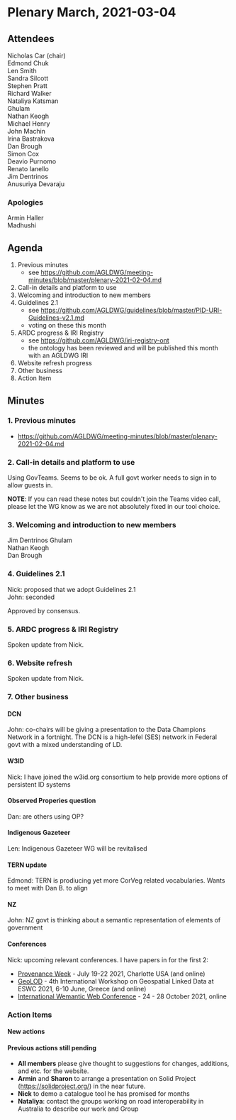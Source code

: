 # Plenary March, 2021-03-04

## Attendees
Nicholas Car (chair)  
Edmond Chuk  
Len Smith  
Sandra Silcott  
Stephen Pratt  
Richard Walker  
Nataliya Katsman  
Ghulam  
Nathan Keogh  
Michael Henry  
John Machin  
Irina Bastrakova  
Dan Brough  
Simon Cox  
Deavio Purnomo  
Renato Ianello  
Jim Dentrinos  
Anusuriya Devaraju


### Apologies
Armin Haller  
Madhushi


## Agenda
1. Previous minutes
    * see <https://github.com/AGLDWG/meeting-minutes/blob/master/plenary-2021-02-04.md>
2. Call-in details and platform to use
3. Welcoming and introduction to new members
4. Guidelines 2.1
    * see <https://github.com/AGLDWG/guidelines/blob/master/PID-URI-Guidelines-v2.1.md>
    * voting on these this month
5. ARDC progress & IRI Registry
    * see <https://github.com/AGLDWG/iri-registry-ont>
    * the ontology has been reviewed and will be published this month with an AGLDWG IRI
6. Website refresh progress
7. Other business
8. Action Item

## Minutes

### 1. Previous minutes
* <https://github.com/AGLDWG/meeting-minutes/blob/master/plenary-2021-02-04.md>

### 2. Call-in details and platform to use
Using GovTeams. Seems to be ok. A full govt worker needs to sign in to allow guests in.

**NOTE**: If you can read these notes but couldn't join the Teams video call, please let the WG know as we are not absolutely fixed in our tool choice.

### 3. Welcoming and introduction to new members
Jim Dentrinos
Ghulam  
Nathan Keogh  
Dan Brough  

### 4. Guidelines 2.1
Nick: proposed that we adopt Guidelines 2.1  
John: seconded  

Approved by consensus.


### 5. ARDC progress & IRI Registry
Spoken update from Nick.


### 6. Website refresh
Spoken update from Nick.


### 7. Other business

#### DCN
John: co-chairs will be giving a presentation to the Data Champions Network in a fortnight. The DCN is a high-lefel (SES) network in Federal govt with a mixed understanding of LD.

#### W3ID
Nick: I have joined the w3id.org consortium to help provide more options of persistent ID systems

#### Observed Properies question
Dan: are others using OP?

#### Indigenous Gazeteer
Len: Indigenous Gazeteer WG will be revitalised

#### TERN update
Edmond: TERN is prodiucing yet more CorVeg related vocabularies. Wants to meet with Dan B. to align

#### NZ
John: NZ govt is thinking about a semantic representation of elements of government

#### Conferences
Nick: upcoming relevant conferences. I have papers in for the first 2:

* [Provenance Week](http://provenanceweek.org/) - July 19-22 2021, Charlotte USA (and online)
* [GeoLOD](https://dice-group.github.io/GeoLD2021/) - 4th International Workshop on Geospatial Linked Data at ESWC 2021, 6-10 June, Greece (and online)
* [International Wemantic Web Conference](https://iswc2021.semanticweb.org/) - 24 - 28 October 2021, online


### Action Items
#### New actions

#### Previous actions still pending
* **All members** please give thought to suggestions for changes, additions, and etc. for the website. 
* **Armin** and **Sharon** to arrange a presentation on Solid Project (https://solidproject.org/) in the near future.
* **Nick** to demo a catalogue tool he has promised for months
* **Nataliya**: contact the groups working on road interoperability in Australia to describe our work and Group
